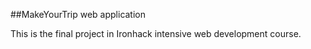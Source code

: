##MakeYourTrip web application

This is the final project in Ironhack intensive web development course.